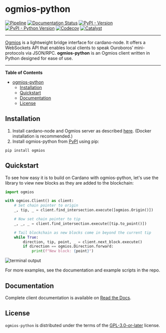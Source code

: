 # ogmios-python

[![Pipeline](https://gitlab.com/viperscience/ogmios-python/badges/main/pipeline.svg)](https://gitlab.com/viperscience/ogmios-python/-/pipelines)
[![Documentation Status](https://readthedocs.org/projects/ogmios-python/badge/?version=latest)](https://ogmios-python.readthedocs.io/en/latest/?badge=latest)
[![PyPI - Version](https://img.shields.io/pypi/v/ogmios.svg)](https://pypi.org/project/ogmios)
[![PyPI - Python Version](https://img.shields.io/pypi/pyversions/ogmios.svg)](https://pypi.org/project/ogmios)
[![Codecov](https://codecov.io/gitlab/viperscience/ogmios-python/graph/badge.svg?token=7VUVLYR6FP)](https://codecov.io/gitlab/viperscience/ogmios-python)
[![Catalyst](https://img.shields.io/badge/catalyst-fund10-violet)](https://cardano.ideascale.com/c/idea/105214)

-----

[Ogmios](https://ogmios.dev/) is a lightweight bridge interface for cardano-node. It offers a WebSockets API that enables local clients to speak Ouroboros’ mini-protocols via JSON/RPC. **ogmios-python** is an Ogmios client written in Python designed for ease of use.

-----

**Table of Contents**

- [ogmios-python](#ogmios-python)
  - [Installation](#installation)
  - [Quickstart](#quickstart)
  - [Documentation](#documentation)
  - [License](#license)


## Installation

1. Install cardano-node and Ogmios server as described [here](https://ogmios.dev/getting-started/). (Docker installation is recommended.)
2. Install ogmios-python from [PyPI](https://pypi.org/project/ogmios/) using pip:

```console
pip install ogmios
```


## Quickstart

To see how easy it is to build on Cardano with ogmios-python, let's use the library to view new blocks as they are added to the blockchain:

```python
import ogmios

with ogmios.Client() as client:
    # Set chain pointer to origin
    _, tip, _ = client.find_intersection.execute([ogmios.Origin()])

    # Now set chain pointer to tip
    _, _, _ = client.find_intersection.execute([tip.to_point()])

    # Tail blockchain as new blocks come in beyond the current tip
    while True:
        direction, tip, point, _ = client.next_block.execute()
        if direction == ogmios.Direction.forward:
            print(f"New block: {point}")
```

![terminal output](https://gitlab.com/viperscience/ogmios-python/-/raw/main/docs/source/_static/live_block_viewer.png "Live block viewer terminal output")

For more examples, see the documentation and example scripts in the repo.


## Documentation

Complete client documentation is available on [Read the Docs](https://ogmios-python.readthedocs.io/en/latest).


## License

`ogmios-python` is distributed under the terms of the [GPL-3.0-or-later](https://spdx.org/licenses/GPL-3.0-or-later.html) license.
